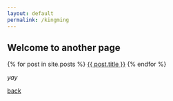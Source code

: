 ```yaml
---
layout: default
permalink: /kingming
---
```


## Welcome to another page


{% for post in site.posts %}
<a href="{{ post.url }}">{{ post.title }}</a>
{% endfor %}

_yay_

[back](./)
